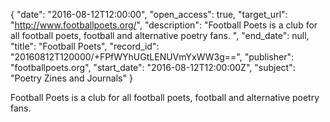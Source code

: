 {
  "date": "2016-08-12T12:00:00", 
  "open_access": true, 
  "target_url": "http://www.footballpoets.org/", 
  "description": "Football Poets is a club for all football poets, football and alternative poetry fans. ", 
  "end_date": null, 
  "title": "Football Poets", 
  "record_id": "20160812T120000/+FPfWYhUGtLENUVmYxWW3g==", 
  "publisher": "footballpoets.org", 
  "start_date": "2016-08-12T12:00:00Z", 
  "subject": "Poetry Zines and Journals"
}

Football Poets is a club for all football poets, football and alternative poetry fans. 